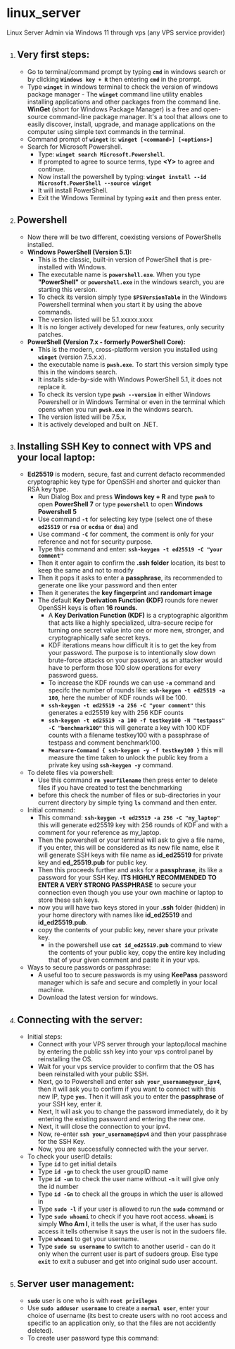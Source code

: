 # linux_server
Linux Server Admin via Windows 11 through vps (any VPS service provider)

1. ## Very first steps:
    - Go to terminal/command prompt by typing **`cmd`** in windows search or by clicking **`Windows key + R`** then entering **`cmd`** in the prompt.
    - Type **`winget`** in windows terminal to check the version of windows package manager - The **`winget`** command line utility enables installing applications and other packages from the command line. **WinGet** (short for Windows Package Manager) is a free and open-source command-line package manager. It's a tool that allows one to easily discover, install, upgrade, and manage applications on the computer using simple text commands in the terminal.
    - Command prompt of **`winget`** is: **`winget [<command>] [<options>]`**
    - Search for Microsoft Powershell.
        - Type: **`winget search Microsoft.Powershell`**.
        - If prompted to agree to source terms, type **\<Y\>** to agree and continue.
        - Now install the powershell by typing: **`winget install --id Microsoft.PowerShell --source winget`**
        - It will install PowerShell.
        - Exit the Windows Terminal by typing **`exit`** and then press enter.
2. ## Powershell
    - Now there will be two different, coexisting versions of PowerShells installed.
    -  **Windows PowerShell (Version 5.1):**
        -  This is the classic, built-in version of PowerShell that is pre-installed with Windows.
        -  The executable name is **`powershell.exe`**. When you type **"PowerShell"** or **`powershell.exe`** in the windows search, you are starting this version.
        -  To check its version simply type **`$PSVersionTable`** in the Windows Powershell terminal when you start it by using the above commands.
        -  The version listed will be 5.1.xxxxx.xxxx
        -  It is no longer actively developed for new features, only security patches.
    - **PowerShell (Version 7.x - formerly PowerShell Core):**
        - This is the modern, cross-platform version you installed using **`winget`** (version 7.5.x.x).
        - the executable name is **`pwsh.exe`**. To start this version simply type this in the windows search.
        - It installs side-by-side with Windows PowerShell 5.1, it does not replace it.
        - To check its version type **`pwsh --version`** in either Windows Powershell or in Windows Terminal or even in the terminal which opens when you run **`pwsh.exe`** in the windows search.
        - The version listed will be 7.5.x.
        - It is actively developed and built on .NET.
3. ## Installing **SSH Key** to connect with VPS and your local laptop:
    - **Ed25519** is modern, secure, fast and current defacto recommended cryptographic key type for OpenSSH and shorter and quicker than RSA key type.
        - Run Dialog Box and press **Windows key + R** and type **`pwsh`** to open **PowerShell 7** or type **`powershell`** to open **Windows Powershell 5** 
        - Use command **`-t`** for selecting key type (select one of these **`ed25519`** or **`rsa`** or **`ecdsa`** or **`dsa`**) and
        - Use command **`-C`** for comment, the comment is only for your reference and not for security purpose.
        - Type this command and enter: **`ssh-keygen -t ed25519 -C "your comment"`**
        - Then it enter again to confirm the **.ssh folder** location, its best to keep the same and not to modify
        - Then it pops it asks to enter a **passphrase**, its recommended to generate one like your password and then enter
        - Then it generates the **key fingerprint** and **randomart image**
        - The default **Key Derivation Function (KDF)** rounds fore newer OpenSSH keys is often **16 rounds.**
            - A **Key Derivation Function (KDF)** is a cryptographic algorithm that acts like a highly specialized, ultra-secure recipe for turning one secret value into one or more new, stronger, and cryptographically safe secret keys.
            - KDF iterations means how difficult it is to get the key from your password. The purpose is to intentionally slow down brute-force attacks on your password, as an attacker would have to perform those 100 slow operations for every password guess.
            - To increase the KDF rounds we can use **`-a`** command and specifc the number of rounds like: **`ssh-keygen -t ed25519 -a 100`**, here the number of KDF rounds will be 100.
            - **`ssh-keygen -t ed25519 -a 256 -C "your comment"`** this generates a ed25519 key with 256 KDF counts
            - **`ssh-keygen -t ed25519 -a 100 -f testkey100 -N "testpass" -C "benchmark100"`** this will generate a key with 100 KDF counts with a filename testkey100 with a passphrase of testpass and comment benchmark100.
            - **`Mearsure-Command { ssh-keygen -y -f testkey100 }`** this will measure the time taken to unlock the public key from a private key using **`ssh-keygen -y`** command.
    - To delete files via powershell:
        - Use this command **`rm yourfilename`** then press enter to delete files if you have created to test the benchmarking
        - before this check the number of files or sub-directories in your current directory by simple tying **`ls`** command and then enter.
    - Initial command:
        - This command: **`ssh-keygen -t ed25519 -a 256 -C "my_laptop"`** this will generate ed25519 key with 256 rounds of KDF and with a comment for your reference as my_laptop.
        - Then the powershell or your terminal will ask to give a file name, if you enter, this will be considered as its new file name, else it will generate SSH keys with file name as **id_ed25519** for private key and **ed_25519.pub** for public key.
        - Then this proceeds further and asks for a **passphrase**, its like a password for your SSH Key. **ITS HIGHLY RECOMMENDED TO ENTER A VERY STRONG PASSPHRASE** to secure your connection even though you use your own machine or laptop to store these ssh keys.
        - now you will have two keys stored in your **.ssh** folder (hidden) in your home directory with names like **id_ed25519** and **id_ed25519.pub**.
        - copy the contents of your public key, never share your private key.
            - in the powershell use **`cat id_ed25519.pub`** command to view the contents of your public key, copy the entire key including that of your given comment and paste it in your vps.
    - Ways to secure passwords or passphrase:
        - A useful too to secure passwords is my using **KeePass** password manager which is safe and secure and completly in your local machine.
        - Download the latest version for windows.
4. ## Connecting with the server:
    - Initial steps:
        - Connect with your VPS server through your laptop/local machine by entering the public ssh key into your vps control panel by reinstalling the OS.
        - Wait for your vps service provider to confirm that the OS has been reinstalled with your public SSH.
        - Next, go to Powershell and enter **`ssh your_username@your_ipv4`**, then it will ask you to confirm if you want to connect with this new IP, type **`yes`**. Then it will ask you to enter the **passphrase** of your SSH key, enter it.
        - Next, It will ask you to change the password immediately, do it by entering the existing password and entering the new one.
        - Next, it will close the connection to your ipv4.
        - Now, re-enter **`ssh your_username@ipv4`** and then your passphrase for the SSH Key.
        - Now, you are successfully connected with the your server.
    - To check your userID details:
        - Type **`id`** to get initial details
        - Type **`id -gn`** to check the user groupID name
        - Type **`id -un`** to check the user name without **`-n`** it will give only the id number
        - Type **`id -Gn`** to check all the groups in which the user is allowed in
        - Type **`sudo -l`** if your user is allowed to run the **`sudo`** command or
        - Type **`sudo whoami`** to check if you have root access. **`whoami`** is simply **Who Am I**, it tells the user is what, if the user has sudo access it tells otherwise it says the user is not in the sudoers file.
        - Type **`whoami`** to get your username.
        - Type **`sudo su username`** to switch to another userid - can do it only when the current user is part of sudoers group. Else type **`exit`** to exit a subuser and get into original sudo user account.
5. ## Server user management:
    - **`sudo`** user is one who is with **`root privileges`**
    - Use **`sudo adduser username`** to create a **`normal user`**, enter your choice of username (its best to create users with no root access and specific to an application only, so that the files are not accidently deleted).
    - To create user password type this command:
